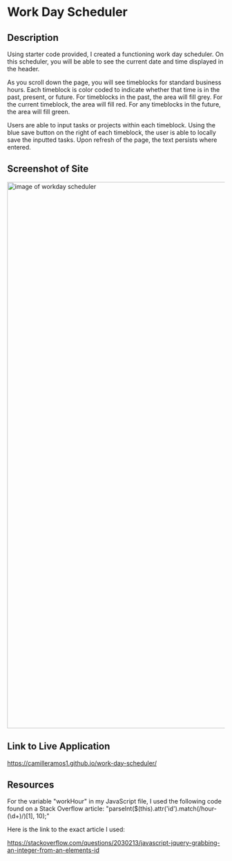 # Work Day Scheduler

## Description

Using starter code provided, I created a functioning work day scheduler. On this scheduler, you will be able to see the current date and time displayed in the header. 

As you scroll down the page, you will see timeblocks for standard business hours. Each timeblock is color coded to indicate whether that time is in the past, present, or future. For timeblocks in the past, the area will fill grey. For the current timeblock, the area will fill red. For any timeblocks in the future, the area will fill green. 

Users are able to input tasks or projects within each timeblock. Using the blue save button on the right of each timeblock, the user is able to locally save the inputted tasks. Upon refresh of the page, the text persists where entered.

## Screenshot of Site

<img width="1263" alt="image of workday scheduler" src="https://github.com/camilleramos1/work-day-scheduler/assets/129894673/cf6181f0-19d5-4497-bbbd-bf224f57ab7d">

## Link to Live Application

https://camilleramos1.github.io/work-day-scheduler/

## Resources 

For the variable "workHour" in my JavaScript file, I used the following code found on a Stack Overflow article:
"parseInt($(this).attr('id').match(/hour-(\d+)/)[1], 10);"

Here is the link to the exact article I used:

https://stackoverflow.com/questions/2030213/javascript-jquery-grabbing-an-integer-from-an-elements-id

